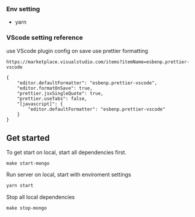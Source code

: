 ### Env setting

-   yarn

### VScode setting reference

use VScode plugin config on save use prettier formatting

```
https://marketplace.visualstudio.com/items?itemName=esbenp.prettier-vscode

{
    "editor.defaultFormatter": "esbenp.prettier-vscode",
    "editor.formatOnSave": true,
    "prettier.jsxSingleQuote": true,
    "prettier.useTabs": false,
    "[javascript]": {
        "editor.defaultFormatter": "esbenp.prettier-vscode"
    }
}
```

## Get started

To get start on local, start all dependencies first.

```
make start-mongo
```

Run server on local, start with enviroment settings

```bash
yarn start
```

Stop all local dependencies

```cli
make stop-mongo
```